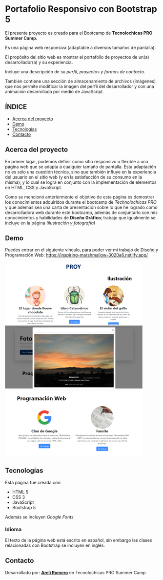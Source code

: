 # Portafolio Responsivo con Bootstrap 5

El presente proyecto es creado para el Bootcamp de **Tecnolochicas PRO Summer Camp.**

Es una página web responsiva (adaptable a diversos tamaños de pantalla).

El propósito del sitio web es mostrar el portafolio de proyectos de un(a) desarrollador(a) y su experiencia.

Incluye una descripción de su *perfil, proyectos y formas de contacto.*

También contiene una sección de almacenamiento de archivos (imágenes) que nos permite modificar la imagen del perfil del desarrollador y con una animación desarrollada por medio de JavaScript.

## ÍNDICE
* [Acerca del proyecto](https://github.com/AreliRomero29/portafolio#acerca-del-proyecto)
* [Demo](https://github.com/AreliRomero29/portafolio#demo)
* [Tecnologías](https://github.com/AreliRomero29/portafolio#tecnolog%C3%ADas)
* [Contacto](https://github.com/AreliRomero29/portafolio#contacto)

## Acerca del proyecto
En primer lugar, podemos definir como sitio responsivo o flexible a una página web que se adapta a cualquier tamaño de pantalla. Esta adaptación no es solo una cuestión técnica, sino que también influye en la experiencia del usuario en el sitio web (y en la satisfacción de su consumo en la misma); y lo cual se logra en conjunto con la implementación de elementos en HTML, CSS y JavaScript.

Como se mencionó anteriormente el objetivo de esta página es demostrar los conocimientos adquiridos durante el bootcamp de *Technolochicas PRO* y que además sea una carta de presentación sobre lo que he logrado como desarrolladora web durante este bootcamp, además de conjuntarlo con mis conocimientos y habilidades de **Diseño Gráfico**; trabajo que igualmente se incluye en la página *(ilustración y fotografía)*

## Demo
Puedes entrar en el siguiente vínculo, para poder ver mi trabajo de Diseño y Programación Web: https://inspiring-marshmallow-3020a6.netlify.app/ 

<img src="https://github.com/AreliRomero29/portafolio/blob/main/Imagenes/captura1.png" width="450">
<img src="https://github.com/AreliRomero29/portafolio/blob/main/Imagenes/captura2.png" width="450">
<img src="https://github.com/AreliRomero29/portafolio/blob/main/Imagenes/captura3.png" width="450">

## Tecnologías

Esta página fue creada con:

- HTML 5
- CSS 3
- JavaScript
- Bootstrap 5

Además se incluyen *Google Fonts*

### Idioma
El texto de la página web está escrito en español, sin embargo las clases relacionadas con Bootstrap se incluyen en inglés.

## Contacto

Desarrollado por: **[Areli Romero](https://www.instagram.com/an_rossemary/)** en Tecnolochicas PRO Summer Camp.

